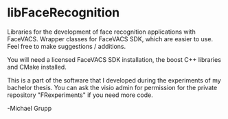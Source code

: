 # libFaceRecognition
Libraries for the development of face recognition applications with FaceVACS.
Wrapper classes for FaceVACS SDK, which are easier to use. Feel free to make suggestions / additions.

You will need a licensed FaceVACS SDK installation, the boost C++ libraries and CMake installed.


This is a part of the software that I developed during the experiments of my bachelor thesis.
You can ask the visio admin for permission for the private repository "FRexperiments" if you need more code.

-Michael Grupp

